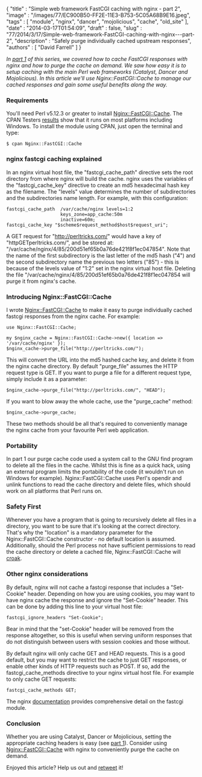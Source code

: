 {
   "title" : "Simple web framework FastCGI caching with nginx - part 2",
   "image" : "/images/77/EC900B50-FF2E-11E3-B753-5C05A68B9E16.jpeg",
   "tags" : [
      "module",
      "nginx",
      "dancer",
      "mojolicious",
      "cache",
      "old_site"
   ],
   "date" : "2014-03-17T01:54:09",
   "draft" : false,
   "slug" : "77/2014/3/17/Simple-web-framework-FastCGI-caching-with-nginx---part-2",
   "description" : "Safely purge individually cached upstream responses",
   "authors" : [
      "David Farrell"
   ]
}

*In [part 1](http://perltricks.com/article/76/2014/3/11/Simple-web-framework-FastCGI-caching-with-nginx-part-1) of this series, we covered how to cache FastCGI responses with nginx and how to purge the cache on demand. We saw how easy it is to setup caching with the main Perl web frameworks (Catalyst, Dancer and Mojolicious). In this article we'll use Nginx::FastCGI::Cache to manage our cached responses and gain some useful benefits along the way.*

### Requirements

You'll need Perl v5.12.3 or greater to install [Nginx::FastCGI::Cache](https://metacpan.org/pod/Nginx::FastCGI::Cache). The CPAN Testers [results](http://matrix.cpantesters.org/?dist=Nginx-FastCGI-Cache+0.008) show that it runs on most platforms including Windows. To install the module using CPAN, just open the terminal and type:

``` prettyprint
$ cpan Nginx::FastCGI::Cache
```

### nginx fastcgi caching explained

In an nginx virtual host file, the "fastcgi\_cache\_path" directive sets the root directory from where nginx will build the cache. nginx uses the variables of the "fastcgi\_cache\_key" directive to create an md5 hexadecimal hash key as the filename. The "levels" value determines the number of subdirectories and the subdirectories name length. For example, with this configuration:

``` prettyprint
fastcgi_cache_path  /var/cache/nginx levels=1:2
                    keys_zone=app_cache:50m
                    inactive=60m;
fastcgi_cache_key "$scheme$request_method$host$request_uri";
```

A GET request for "http://perltricks.com/" would have a key of "httpGETperltricks.com/", and be stored at: "/var/cache/nginx/4/85/200d51ef65b0a76de421f8f1ec047854". Note that the name of the first subdirectory is the last letter of the md5 hash ("4") and the second subdirectory name the previous two letters ("85") - this is because of the levels value of "1:2" set in the nginx virtual host file. Deleting the file "/var/cache/nginx/4/85/200d51ef65b0a76de421f8f1ec047854 will purge it from nginx's cache.

### Introducing Nginx::FastCGI::Cache

I wrote [Nginx::FastCGI::Cache](https://metacpan.org/pod/Nginx::FastCGI::Cache) to make it easy to purge individually cached fastcgi responses from the nginx cache. For example:

``` prettyprint
use Nginx::FastCGI::Cache;
 
my $nginx_cache = Nginx::FastCGI::Cache->new({ location => '/var/cache/nginx' });
$nginx_cache->purge_file("http://perltricks.com/");
```

This will convert the URL into the md5 hashed cache key, and delete it from the nginx cache directory. By default "purge\_file" assumes the HTTP request type is GET. If you want to purge a file for a different request type, simply include it as a parameter:

``` prettyprint
$nginx_cache->purge_file("http://perltricks.com/", "HEAD");
```

If you want to blow away the whole cache, use the "purge\_cache" method:

``` prettyprint
$nginx_cache->purge_cache;
```

These two methods should be all that's required to conveniently manage the nginx cache from your favourite Perl web application.

### Portability

In part 1 our purge cache code used a system call to the GNU find program to delete all the files in the cache. Whilst this is fine as a quick hack, using an external program limits the portability of the code (it wouldn't run on Windows for example). Nginx::FastCGI::Cache uses Perl's opendir and unlink functions to read the cache directory and delete files, which should work on all platforms that Perl runs on.

### Safety First

Whenever you have a program that is going to recursively delete all files in a directory, you want to be sure that it's looking at the correct directory. That's why the "location" is a mandatory parameter for the Nginx::FastCGI::Cache constructor - no default location is assumed. Additionally, should the Perl process not have sufficient permissions to read the cache directory or delete a cached file, Nginx::FastCGI::Cache will [croak](http://perldoc.perl.org/Carp.html#NAME).

### Other nginx considerations

By default, nginx will not cache a fastcgi response that includes a "Set-Cookie" header. Depending on how you are using cookies, you may want to have nginx cache the response and ignore the "Set-Cookie" header. This can be done by adding this line to your virtual host file:

``` prettyprint
fastcgi_ignore_headers "Set-Cookie";
```

Bear in mind that the "set-Cookie" header will be removed from the response altogether, so this is useful when serving uniform responses that do not distinguish between users with session cookies and those without.

By default nginx will only cache GET and HEAD requests. This is a good default, but you may want to restrict the cache to just GET responses, or enable other kinds of HTTP requests such as POST. If so, add the fastcgi\_cache\_methods directive to your nginx virtual host file. For example to only cache GET requests:

``` prettyprint
fastcgi_cache_methods GET;
```

The nginx [documentation](http://nginx.org/en/docs/http/ngx_http_fastcgi_module.html) provides comprehensive detail on the fastcgi module.

### Conclusion

Whether you are using Catalyst, Dancer or Mojolicious, setting the appropriate caching headers is easy (see [part 1](http://perltricks.com/article/76/2014/3/11/Simple-web-framework-FastCGI-caching-with-nginx-part-1)). Consider using [Nginx::FastCGI::Cache](https://metacpan.org/pod/Nginx::FastCGI::Cache) with nginx to conveniently purge the cache on demand.

Enjoyed this article? Help us out and [retweet](https://twitter.com/intent/tweet?original_referer=http%3A%2F%2Fperltricks.com%2Farticle%2F77%2F2014%2F3%2F16%2FSimple-web-framework-FastCGI-caching-with-nginx-part-2&text=Simple+web+framework+FastCGI+caching+with+nginx+-+part+2&tw_p=tweetbutton&url=http%3A%2F%2Fperltricks.com%2Farticle%2F77%2F2014%2F3%2F16%2FSimple-web-framework-FastCGI-caching-with-nginx-part-2&via=perltricks) it!

